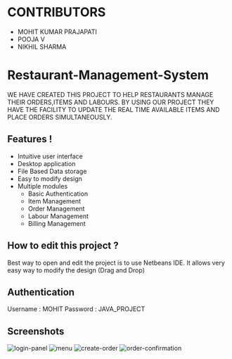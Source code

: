 # CONTRIBUTORS
 - MOHIT KUMAR PRAJAPATI
 - POOJA V
 - NIKHIL SHARMA
 
# Restaurant-Management-System
WE HAVE CREATED THIS PROJECT TO HELP RESTAURANTS MANAGE THEIR ORDERS,ITEMS AND LABOURS.
BY USING OUR PROJECT THEY HAVE THE FACILITY TO UPDATE THE REAL TIME AVAILABLE ITEMS AND PLACE ORDERS SIMULTANEOUSLY.
## Features !
 - Intuitive user interface
 - Desktop application
 - File Based Data storage
 - Easy to modify design
 - Multiple modules
    - Basic Authentication  
    - Item Management 
    - Order Management
    - Labour Management
    - Billing Management

## How to edit this project ?
Best way to open and edit the project is to use Netbeans IDE. It allows very easy way to modify the design (Drag and Drop)

## Authentication

Username : MOHIT
Password : JAVA_PROJECT

## Screenshots
![login-panel]( https://imgur.com/a/LVOQbMx)
![menu](https://i.ibb.co/Y7kn3cQ/2-menu.png)
![create-order](https://i.ibb.co/5c5vpwv/3-create-order.png)
![order-confirmation](https://i.ibb.co/qJgRYCL/4-order-confirmation.png)
